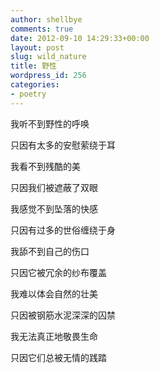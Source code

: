 ```yaml
---
author: shellbye
comments: true
date: 2012-09-10 14:29:33+00:00
layout: post
slug: wild_nature
title: 野性
wordpress_id: 256
categories:
- poetry
---
```


我听不到野性的呼唤

只因有太多的安慰萦绕于耳

我看不到残酷的美

只因我们被遮蔽了双眼

  


我感觉不到坠落的快感

只因有过多的世俗缠绕于身

我舔不到自己的伤口

只因它被冗余的纱布覆盖

  


我难以体会自然的壮美

只因被钢筋水泥深深的囚禁

我无法真正地敬畏生命

只因它们总被无情的践踏
